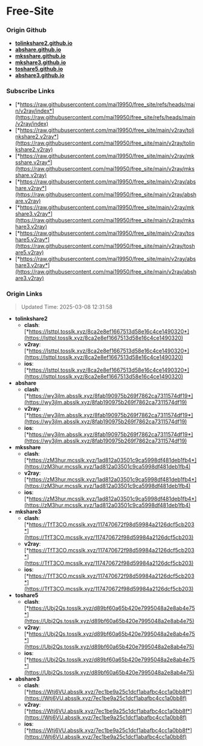 # Free-Site

### Origin Github

- [**tolinkshare2.github.io**](https://github.com/tolinkshare2/tolinkshare2.github.io)
- [**abshare.github.io**](https://github.com/abshare/abshare.github.io)
- [**mksshare.github.io**](https://github.com/mksshare/mksshare.github.io)
- [**mkshare3.github.io**](https://github.com/mkshare3/mkshare3.github.io)
- [**toshare5.github.io**](https://github.com/toshare5/toshare5.github.io)
- [**abshare3.github.io**](https://github.com/abshare3/abshare3.github.io)

### Subscribe Links

- [*https://raw.githubusercontent.com/mai19950/free_site/refs/heads/main/v2ray/index*](https://raw.githubusercontent.com/mai19950/free_site/refs/heads/main/v2ray/index)
- [*https://raw.githubusercontent.com/mai19950/free_site/main/v2ray/tolinkshare2.v2ray*](https://raw.githubusercontent.com/mai19950/free_site/main/v2ray/tolinkshare2.v2ray)
- [*https://raw.githubusercontent.com/mai19950/free_site/main/v2ray/mksshare.v2ray*](https://raw.githubusercontent.com/mai19950/free_site/main/v2ray/mksshare.v2ray)
- [*https://raw.githubusercontent.com/mai19950/free_site/main/v2ray/abshare.v2ray*](https://raw.githubusercontent.com/mai19950/free_site/main/v2ray/abshare.v2ray)
- [*https://raw.githubusercontent.com/mai19950/free_site/main/v2ray/mkshare3.v2ray*](https://raw.githubusercontent.com/mai19950/free_site/main/v2ray/mkshare3.v2ray)
- [*https://raw.githubusercontent.com/mai19950/free_site/main/v2ray/toshare5.v2ray*](https://raw.githubusercontent.com/mai19950/free_site/main/v2ray/toshare5.v2ray)
- [*https://raw.githubusercontent.com/mai19950/free_site/main/v2ray/abshare3.v2ray*](https://raw.githubusercontent.com/mai19950/free_site/main/v2ray/abshare3.v2ray)

### Origin Links

> Updated Time: 2025-03-08 12:31:58

- **tolinkshare2**
  - **clash**: [*https://Isttpl.tosslk.xyz/8ca2e8ef1667513d58e16c4ce1490320*](https://Isttpl.tosslk.xyz/8ca2e8ef1667513d58e16c4ce1490320)
  - **v2ray**: [*https://Isttpl.tosslk.xyz/8ca2e8ef1667513d58e16c4ce1490320*](https://Isttpl.tosslk.xyz/8ca2e8ef1667513d58e16c4ce1490320)
  - **ios**: [*https://Isttpl.tosslk.xyz/8ca2e8ef1667513d58e16c4ce1490320*](https://Isttpl.tosslk.xyz/8ca2e8ef1667513d58e16c4ce1490320)
- **abshare**
  - **clash**: [*https://wy3jIm.absslk.xyz/8fab190975b269f7862ca7311574df19*](https://wy3jIm.absslk.xyz/8fab190975b269f7862ca7311574df19)
  - **v2ray**: [*https://wy3jIm.absslk.xyz/8fab190975b269f7862ca7311574df19*](https://wy3jIm.absslk.xyz/8fab190975b269f7862ca7311574df19)
  - **ios**: [*https://wy3jIm.absslk.xyz/8fab190975b269f7862ca7311574df19*](https://wy3jIm.absslk.xyz/8fab190975b269f7862ca7311574df19)
- **mksshare**
  - **clash**: [*https://zM3hur.mcsslk.xyz/1ad812a03501c9ca5998df481deb1fb4*](https://zM3hur.mcsslk.xyz/1ad812a03501c9ca5998df481deb1fb4)
  - **v2ray**: [*https://zM3hur.mcsslk.xyz/1ad812a03501c9ca5998df481deb1fb4*](https://zM3hur.mcsslk.xyz/1ad812a03501c9ca5998df481deb1fb4)
  - **ios**: [*https://zM3hur.mcsslk.xyz/1ad812a03501c9ca5998df481deb1fb4*](https://zM3hur.mcsslk.xyz/1ad812a03501c9ca5998df481deb1fb4)
- **mkshare3**
  - **clash**: [*https://TfT3CO.mcsslk.xyz/117470672f98d59984a2126dcf5cb203*](https://TfT3CO.mcsslk.xyz/117470672f98d59984a2126dcf5cb203)
  - **v2ray**: [*https://TfT3CO.mcsslk.xyz/117470672f98d59984a2126dcf5cb203*](https://TfT3CO.mcsslk.xyz/117470672f98d59984a2126dcf5cb203)
  - **ios**: [*https://TfT3CO.mcsslk.xyz/117470672f98d59984a2126dcf5cb203*](https://TfT3CO.mcsslk.xyz/117470672f98d59984a2126dcf5cb203)
- **toshare5**
  - **clash**: [*https://Ubj2Qs.tosslk.xyz/d89bf60a65b420e7995048a2e8ab4e75*](https://Ubj2Qs.tosslk.xyz/d89bf60a65b420e7995048a2e8ab4e75)
  - **v2ray**: [*https://Ubj2Qs.tosslk.xyz/d89bf60a65b420e7995048a2e8ab4e75*](https://Ubj2Qs.tosslk.xyz/d89bf60a65b420e7995048a2e8ab4e75)
  - **ios**: [*https://Ubj2Qs.tosslk.xyz/d89bf60a65b420e7995048a2e8ab4e75*](https://Ubj2Qs.tosslk.xyz/d89bf60a65b420e7995048a2e8ab4e75)
- **abshare3**
  - **clash**: [*https://Wtj6VU.absslk.xyz/7ec1be9a25c1dcf1abafbc4cc1a0bb8f*](https://Wtj6VU.absslk.xyz/7ec1be9a25c1dcf1abafbc4cc1a0bb8f)
  - **v2ray**: [*https://Wtj6VU.absslk.xyz/7ec1be9a25c1dcf1abafbc4cc1a0bb8f*](https://Wtj6VU.absslk.xyz/7ec1be9a25c1dcf1abafbc4cc1a0bb8f)
  - **ios**: [*https://Wtj6VU.absslk.xyz/7ec1be9a25c1dcf1abafbc4cc1a0bb8f*](https://Wtj6VU.absslk.xyz/7ec1be9a25c1dcf1abafbc4cc1a0bb8f)
